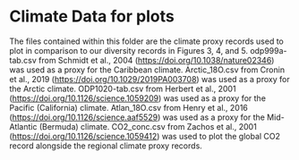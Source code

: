 # Climate Data for plots
The files contained within this folder are the climate proxy records used to plot in comparison to our diversity records in Figures 3, 4, and 5. 
odp999a-tab.csv from Schmidt et al., 2004 (https://doi.org/10.1038/nature02346) was used as a proxy for the Caribbean climate. 
Arctic_18O.csv from Cronin et al., 2019 (https://doi.org/10.1029/2019PA003708) was used as a proxy for the Arctic climate.
ODP1020-tab.csv from Herbert et al., 2001 (https://doi.org/10.1126/science.1059209) was used as a proxy for the Pacific (California) climate.
Atlan_18O.csv from Henry et al., 2016 (https://doi.org/10.1126/science.aaf5529) was used as a proxy for the Mid-Atlantic (Bermuda) climate.
CO2_conc.csv from Zachos et al., 2001 (https://doi.org/10.1126/science.1059412) was used to plot the global CO2 record alongside the regional climate proxy records.
